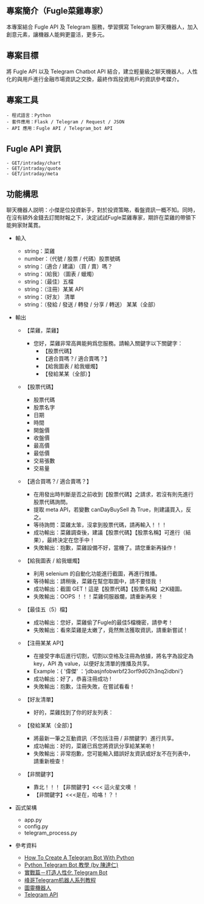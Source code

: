 ## 專案簡介（Fugle菜雞專家）
本專案結合 Fugle API 及 Telegram 服務，學習撰寫 Telegram 聊天機器人，加入創意元素，讓機器人能夠更靈活，更多元。

## 專案目標
將 Fugle API 以及 Telegram Chatbot API 結合，建立輕量級之聊天機器人，人性化的與用戶進行金融市場資訊之交換，最終作爲投資用戶的資訊參考媒介。

## 專案工具
    - 程式語言：Python
    - 套件應用：Flask / Telegram / Request / JSON
    - API 應用：Fugle API / Telegram_bot API 

## Fugle API 資訊
    - GET/intraday/chart
    - GET/intraday/quote
    - GET/intraday/meta

## 功能構思
聊天機器人説明：小傑是位投資新手，對於投資策略，看盤資訊一概不知。同時，在沒有額外金錢去訂閲財報之下，決定試試Fugle菜雞專家，期許在菜雞的帶領下能夠家財萬貫。

- 輸入
    - string：菜雞
    - number：（代號 / 股票 / 代碼）股票號碼
    - string：（適合 / 建議）（買 / 賣）嗎？
    - string：（給我）（圖表 / 蠟燭）
    - string：（最佳）五檔
    - string：（注冊）某某 API
    - string：（好友） 清單
    - string：（發給 / 發送 / 轉發 / 分享 / 轉送） 某某（全部）
- 輸出
    - 【菜雞，菜雞】
        - 您好，菜雞非常高興能夠爲您服務。請輸入關鍵字以下關鍵字：
            - 【股票代碼】
            - 【適合買嗎？/ 適合賣嗎？】
            - 【給我圖表 / 給我蠟燭】
            - 【發給某某（全部）】
            
    - 【股票代碼】
        - 股票代碼
        - 股票名字
        - 日期
        - 時間
        - 開盤價
        - 收盤價
        - 最高價
        - 最低價
        - 交易張數
        - 交易量
        
    - 【適合買嗎？/ 適合賣嗎？】
        - 在用發出時判斷是否之前收到【股票代碼】之請求，若沒有則先進行股票代碼詢問。
        - 提取 meta API，若變數 canDayBuySell 為 True，則建議買入，反之。
        - 等待詢問：菜雞太笨，沒拿到股票代碼，請再輸入！！！
        - 成功輸出：菜雞調查後，建議【股票代碼】【股票名稱】可進行（結果），最終決定在您手中！
        - 失敗輸出：抱歉，菜雞設備不好，當機了。請您重新再操作！
        
    - 【給我圖表 / 給我蠟燭】
        - 利用 selenium 的自動化功能進行截圖，再進行推播。
        - 等待輸出：請稍後，菜雞在幫您取圖中，請不要怪我 ！
        - 成功輸出：截圖 GET！這是【股票代碼】【股票名稱】之K綫圖。
        - 失敗輸出：OOPS ！！！菜雞伺服器爛，請重新再來 ！
        
    - 【最佳五（5）檔】
        - 成功輸出：您好，菜雞偷了Fugle的最佳5檔機密，請參考！
        - 失敗輸出：看來菜雞是太嫩了，竟然無法獲取資訊，請重新嘗試！
        
    - 【注冊某某 API】
        - 在接受字串后進行切割，切割以空格及注冊為依據，將名字為設定為 key，API 為 value，以便好友清單的推播及共享。
        - Example：{ '偉傑' ：‘jdbasjnfobwrbf23orf9d02h3nq2idbni’}
        - 成功輸出：好了，恭喜注冊成功 !
        - 失敗輸出：抱歉，注冊失敗，在嘗試看看！
        
    - 【好友清單】
        - 好的，菜雞找到了你的好友列表：
        
    - 【發給某某（全部）】
        - 將最新一筆之互動資訊（不包括注冊 / 非關鍵字）進行共享。
        - 成功輸出：好的，菜雞已爲您將資訊分享給某某喲！
        - 失敗輸出：非常抱歉，您可能輸入錯誤好友資訊或好友不在列表中，請重新檢查！
        
    - 【非關鍵字】
        - 靠北！！！【非關鍵字】<<< 這火星文噢 ！
        - 【非關鍵字】<<<是在，哈咯！？！

- 函式架構
    - app.py
    - config.py
    - telegram_process.py

- 參考資料
    - [How To Create A Telegram Bot With Python](https://www.youtube.com/watch?v=GWH1XDXfAXQ)
    - [Python Telegram Bot 教學 (by 陳達仁)](https://hackmd.io/@BpUgvpG2TZy_PvDRF1bwvw/HkgaMUc24?type=view)
    - [實戰篇－打造人性化 Telegram Bot](https://medium.com/@zaoldyeck/%E5%AF%A6%E6%88%B0%E7%AF%87-%E6%89%93%E9%80%A0%E4%BA%BA%E6%80%A7%E5%8C%96-telegram-bot-ed9bb5b8a6d9)
    - [峰哥Telegram机器人系列教程](https://www.youtube.com/playlist?list=PL3dZh-p-vVofZ0BOQ4LnPlhJV3sVAQX8h)
    - [圖靈機器人](http://www.turingapi.com/)
    - [Telegram API](https://core.telegram.org/bots/api#sendphoto)
